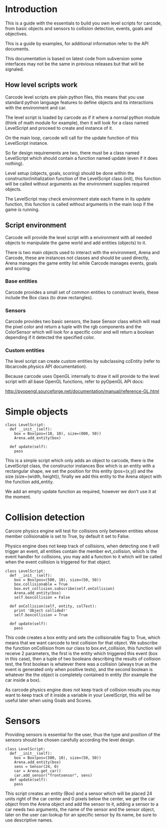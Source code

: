 # Introduction #

This is a guide with the essentials to build you own level scripts for carcode, from basic objects and sensors to collision detection, events, goals and objectives.

This is a guide by examples, for additional information refer to the API documents.

This documentation is based on latest code from subversion some interfaces may not be the same in previous releases but that will be signaled.

## How level scripts work ##

Carcode level scripts are plain python files, this means that you use standard python language features to define objects and its interactions with the environment and car.

The level script is loaded by carcode as if it where a normal python module (think of math module for example), then it will look for a class named LevelScript and proceed to create and instance of it.

On the main loop, carcode will call for the update function of this LevelScript instance.

So far design requirements are two, there must be a class named LevelScript which should contain a function named update (even if it does nothing).

Level setup (objects, goals, scoring) should be done within the constructor/initialization function of the LevelScript class (init), this function will be called without arguments as the environment supplies required objects.

The LevelScript may check environment state each frame in its update function, this function is called without arguments in the main loop if the game is running.

## Script environment ##

Carcode will provide the level script with a environment with all needed objects to manipulate the game world and add entities (objects) to it.

There is two main objects used to interact with the environment, Arena and Carcode, these are instances not classes and should be used directly, Arena manages the game entity list while Carcode manages events, goals and scoring.

### Base entities ###

Carcode provides a small set of common entities to construct levels, these include the Box class (to draw rectangles).

### Sensors ###

Carcode provides two basic sensors, the base Sensor class which will read the pixel color and return a tuple with the rgb components and the ColorSensor which will look for a specific color and will return a boolean depending if it detected the specified color.

### Custom entities ###

The level script can create custom entities by subclassing ccEntity (refer to libcarcode.physics API documentation).

Because carcode uses OpenGL internally to draw it will provide to the level script with all base OpenGL functions, refer to pyOpenGL API docs:

http://pyopengl.sourceforge.net/documentation/manual/reference-GL.html

# Simple objects #

```
class LevelScript:
  def __init__(self):
    box = Box(pos=(10, 10), size=(800, 50))
    Arena.add_entity(box)
  
  def update(self):
    pass
```

This is a simple script which only adds an object to carcode, there is the LevelScript class, the constructor instances Box which is an entity with a rectangular shape, we set the position for this entity (pos=(x,y)) and the size (size=(width, height)), finally we add this entity to the Arena object with the function add\_entity.

We add an empty update function as required, however we don't use it at the moment.


# Collision detection #

Carcore physics engine will test for collisions only between entities whose member collisionable is set to True, by default it set to False.

Physics engine does not keep track of collisions, when detecting one it will trigger an event, all entities contain the member evt\_collision, which is the event handler for collisions, you may add a function to it which will be called when the event collision is triggered for that object.

```
class LevelScript:
  def __init__(self):
    box = Box(pos=(500, 10), size=(50, 50))
    box.collisionable = True
    box.evt_collision.subscribe(self.onCollision)
    Arena.add_entity(box)
    self.boxcollision = False
  
  def onCollision(self, entity, colTest):
    print 'Object collided!'
    self.boxcollision = True
  
  def update(self):
    pass
```

This code creates a box entity and sets the collisionable flag to True, which means that we want carcode to test collision for that object. We subscribe the function onCollision from our class to box.evt\_collision, this function will receive 2 parameters, the first is the entity which triggered this event (box in this case), then a tuple of two booleans describing the results of collision test, the first boolean is whatever there was a collision (always true as the event is generated only when positive tests), and the second boolean is whatever the the object is completely contained in entity (for example the car inside a box).

As carcode physics engine does not keep track of collision results you may want to keep track of it inside a variable in your LevelScript, this will be useful later when using Goals and Scores.

# Sensors #

Providing sensors is essential for the user, thus the type and position of the sensors should be chosen carefully according the level design.

```
class LevelScript:
  def __init__(self):
    box = Box(pos=(500, 10), size=(50, 50))
    Arena.add_entity(box)
    sens = Sensor(24, 0)
    car = Arena.get_car()
    car.add_sensor("frontsensor", sens)
  def update(self):
    pass
```

This script creates an entity (Box) and a sensor which will be placed 24 units right of the car center and 0 pixels below the center, we get the car object from the Arena object and add the sensor to it, adding a sensor to a car needs two arguments, the name of the sensor and the sensor object, later on the user can lookup for an specific sensor by its name, be sure to use descriptive names.